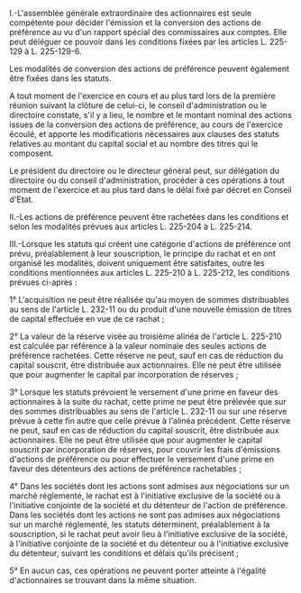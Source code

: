 I.-L'assemblée générale extraordinaire des actionnaires est seule compétente pour décider l'émission et la conversion des actions de préférence au vu d'un rapport spécial des commissaires aux comptes. Elle peut déléguer ce pouvoir dans les conditions fixées par les articles L. 225-129 à L. 225-129-6.

Les modalités de conversion des actions de préférence peuvent également être fixées dans les statuts.

A tout moment de l'exercice en cours et au plus tard lors de la première réunion suivant la clôture de celui-ci, le conseil d'administration ou le directoire constate, s'il y a lieu, le nombre et le montant nominal des actions issues de la conversion des actions de préférence, au cours de l'exercice écoulé, et apporte les modifications nécessaires aux clauses des statuts relatives au montant du capital social et au nombre des titres qui le composent.

Le président du directoire ou le directeur général peut, sur délégation du directoire ou du conseil d'administration, procéder à ces opérations à tout moment de l'exercice et au plus tard dans le délai fixé par décret en Conseil d'Etat.

II.-Les actions de préférence peuvent être rachetées dans les conditions et selon les modalités prévues aux articles L. 225-204 à L. 225-214.

III.-Lorsque les statuts qui créent une catégorie d'actions de préférence ont prévu, préalablement à leur souscription, le principe du rachat et en ont organisé les modalités, doivent uniquement être satisfaites, outre les conditions mentionnées aux articles L. 225-210 à L. 225-212, les conditions prévues ci-après :

1° L'acquisition ne peut être réalisée qu'au moyen de sommes distribuables au sens de l'article L. 232-11 ou du produit d'une nouvelle émission de titres de capital effectuée en vue de ce rachat ;

2° La valeur de la réserve visée au troisième alinéa de l'article L. 225-210 est calculée par référence à la valeur nominale des seules actions de préférence rachetées. Cette réserve ne peut, sauf en cas de réduction du capital souscrit, être distribuée aux actionnaires. Elle ne peut être utilisée que pour augmenter le capital par incorporation de réserves ;

3° Lorsque les statuts prévoient le versement d'une prime en faveur des actionnaires à la suite du rachat, cette prime ne peut être prélevée que sur des sommes distribuables au sens de l'article L. 232-11 ou sur une réserve prévue à cette fin autre que celle prévue à l'alinéa précédent. Cette réserve ne peut, sauf en cas de réduction du capital souscrit, être distribuée aux actionnaires. Elle ne peut être utilisée que pour augmenter le capital souscrit par incorporation de réserves, pour couvrir les frais d'émissions d'actions de préférence ou pour effectuer le versement d'une prime en faveur des détenteurs des actions de préférence rachetables ;

4° Dans les sociétés dont les actions sont admises aux négociations sur un marché réglementé, le rachat est à l'initiative exclusive de la société ou à l'initiative conjointe de la société et du détenteur de l'action de préférence. Dans les sociétés dont les actions ne sont pas admises aux négociations sur un marché réglementé, les statuts déterminent, préalablement à la souscription, si le rachat peut avoir lieu à l'initiative exclusive de la société, à l'initiative conjointe de la société et du détenteur ou à l'initiative exclusive du détenteur, suivant les conditions et délais qu'ils précisent ;

5° En aucun cas, ces opérations ne peuvent porter atteinte à l'égalité d'actionnaires se trouvant dans la même situation.
